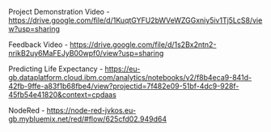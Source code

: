 Project Demonstration Video - https://drive.google.com/file/d/1KuqtGYFU2bWVeWZGGxniy5iv1Tj5LcS8/view?usp=sharing

Feedback Video - https://drive.google.com/file/d/1s2Bx2ntn2-nrikB2uy6MaFEJyB00wpf0/view?usp=sharing

Predicting Life Expectancy - https://eu-gb.dataplatform.cloud.ibm.com/analytics/notebooks/v2/f8b4eca9-841d-42fb-9ffe-a83f1b68fbe4/view?projectid=7f482e09-51bf-4dc9-928f-45fb54e41820&context=cpdaas

NodeRed - https://node-red-jvkos.eu-gb.mybluemix.net/red/#flow/625cfd02.949d64
